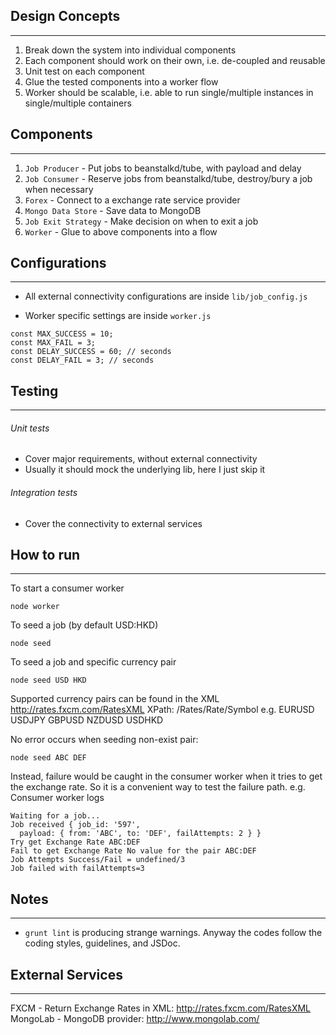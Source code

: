 ## Design Concepts
---
1. Break down the system into individual components
2. Each component should work on their own, i.e. de-coupled and reusable
3. Unit test on each component
4. Glue the tested components into a worker flow
5. Worker should be scalable, i.e. able to run single/multiple instances in single/multiple containers

## Components
---
1. `Job Producer` - Put jobs to beanstalkd/tube, with payload and delay
2. `Job Consumer` - Reserve jobs from beanstalkd/tube, destroy/bury a job when necessary
3. `Forex` - Connect to a exchange rate service provider
4. `Mongo Data Store` - Save data to MongoDB
5. `Job Exit Strategy` - Make decision on when to exit a job
6. `Worker` - Glue to above components into a flow

## Configurations
---
* All external connectivity configurations are inside `lib/job_config.js`

* Worker specific settings are inside `worker.js`
```
const MAX_SUCCESS = 10;
const MAX_FAIL = 3;
const DELAY_SUCCESS = 60; // seconds
const DELAY_FAIL = 3; // seconds
```

## Testing
---

###### Unit tests
* Cover major requirements, without external connectivity
* Usually it should mock the underlying lib, here I just skip it

###### Integration tests
* Cover the connectivity to external services

## How to run
---
To start a consumer worker
```
node worker
```

To seed a job (by default USD:HKD)
```
node seed
```

To seed a job and specific currency pair
```
node seed USD HKD
```
Supported currency pairs can be found in the XML http://rates.fxcm.com/RatesXML
XPath: /Rates/Rate/Symbol
e.g.
EURUSD
USDJPY
GBPUSD
NZDUSD
USDHKD

No error occurs when seeding non-exist pair:
```
node seed ABC DEF
```
Instead, failure would be caught in the consumer worker when it tries to get the exchange rate.
So it is a convenient way to test the failure path.
e.g. Consumer worker logs
```
Waiting for a job...
Job received { job_id: '597',
  payload: { from: 'ABC', to: 'DEF', failAttempts: 2 } }
Try get Exchange Rate ABC:DEF
Fail to get Exchange Rate No value for the pair ABC:DEF
Job Attempts Success/Fail = undefined/3
Job failed with failAttempts=3
```

## Notes
---
* `grunt lint` is producing strange warnings. Anyway the codes follow the coding styles, guidelines, and JSDoc.

## External Services
---
FXCM - Return Exchange Rates in XML: http://rates.fxcm.com/RatesXML
MongoLab - MongoDB provider: http://www.mongolab.com/
